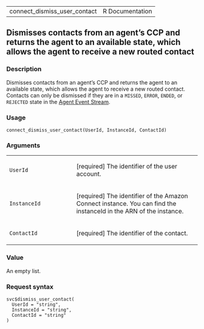 <table style="width: 100%;">
<tbody>
<tr class="odd">
<td>connect_dismiss_user_contact</td>
<td style="text-align: right;">R Documentation</td>
</tr>
</tbody>
</table>

## Dismisses contacts from an agent’s CCP and returns the agent to an available state, which allows the agent to receive a new routed contact

### Description

Dismisses contacts from an agent’s CCP and returns the agent to an
available state, which allows the agent to receive a new routed contact.
Contacts can only be dismissed if they are in a `MISSED`, `ERROR`,
`ENDED`, or `REJECTED` state in the [Agent Event
Stream](https://docs.aws.amazon.com/connect/latest/adminguide/about-contact-states.html).

### Usage

    connect_dismiss_user_contact(UserId, InstanceId, ContactId)

### Arguments

<table>
<colgroup>
<col style="width: 35%" />
<col style="width: 65%" />
</colgroup>
<tbody>
<tr class="odd">
<td><code id="connect_dismiss_user_contact_:_UserId">UserId</code></td>
<td><p>[required] The identifier of the user account.</p></td>
</tr>
<tr class="even">
<td><code
id="connect_dismiss_user_contact_:_InstanceId">InstanceId</code></td>
<td><p>[required] The identifier of the Amazon Connect instance. You can
find the instanceId in the ARN of the instance.</p></td>
</tr>
<tr class="odd">
<td><code
id="connect_dismiss_user_contact_:_ContactId">ContactId</code></td>
<td><p>[required] The identifier of the contact.</p></td>
</tr>
</tbody>
</table>

### Value

An empty list.

### Request syntax

    svc$dismiss_user_contact(
      UserId = "string",
      InstanceId = "string",
      ContactId = "string"
    )
